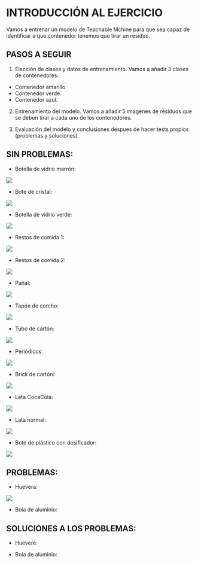# INTRODUCCIÓN AL EJERCICIO

Vamos a entrenar un modelo de Teachable Mchine para que sea capaz de identificar a que contenedor tenemos que tirar un residuo.

## PASOS A SEGUIR

1. Elección de clases y datos de entrenamiento.
Vamos a añadir 3 clases de contenedores:
 * Contenedor amarillo
 * Contenedor verde.
 * Contenedor azul.
 
2. Entrenamiento del modelo.
Vamos a añadir 5 imágenes de residuos que se deben tirar a cada uno de los contenedores.

3. Evaluación del modelo y conclusiones despues de hacer tests propios (problemas y soluciones).

## SIN PROBLEMAS:
* Botella de vidrio marrón:

![](https://github.com/neusmartinez/IA-docs/blob/main/BOTELLA%20VIDRIO%20MARRO%CC%81N.png)

* Bote de cristal:

![](https://github.com/neusmartinez/IA-docs/blob/main/BOTE%20DE%20CRISTAL.png)

* Botella de vidrio verde:

![](https://github.com/neusmartinez/IA-docs/blob/main/BOTELLA%20VERDE.png)

* Restos de comida 1:

![](https://github.com/neusmartinez/IA-docs/blob/main/RESTOS%201.png)

* Restos de comida 2:

![](https://github.com/neusmartinez/IA-docs/blob/main/RESTOS%202.png)

* Pañal:

![](https://github.com/neusmartinez/IA-docs/blob/main/PAN%CC%83AL.png)


* Tapón de corcho:

![](https://github.com/neusmartinez/IA-docs/blob/main/TAPO%CC%81N%20DE%20CORCHO.png)

* Tubo de cartón:

![](https://github.com/neusmartinez/IA-docs/blob/main/ROLLO%20DE%20CARTO%CC%81N.png)

* Periódicos: 

![](https://github.com/neusmartinez/IA-docs/blob/main/PERIO%CC%81DICOS.png)

* Brick de cartón:

![](https://github.com/neusmartinez/IA-docs/blob/main/BRICK.png)

* Lata CocaCola:

![](https://github.com/neusmartinez/IA-docs/blob/main/LATA%20%20COCACOLA.png)

* Lata normal:

![](https://github.com/neusmartinez/IA-docs/blob/main/LATA%20NORMAL.png)

* Bote de plástico con dosificador:

![](https://github.com/neusmartinez/IA-docs/blob/main/CHUFCHUF.png)

## PROBLEMAS:
* Huevera:

![](https://github.com/neusmartinez/IA-docs/blob/main/PROBLEMA%20HUEVERA.png)

* Bola de aluminio:

## SOLUCIONES A LOS PROBLEMAS:
* Huevere:

* Bola de aluminio:
